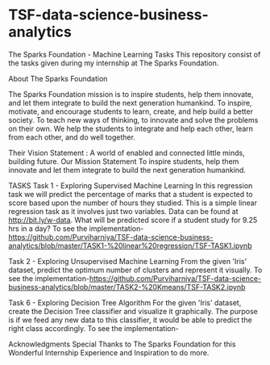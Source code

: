 # TSF-data-science-business-analytics

The Sparks Foundation - Machine Learning Tasks
This repository consist of the tasks given during my internship at The Sparks Foundation.

About The Sparks Foundation

The Sparks Foundation mission is to inspire students, help them innovate, and let them integrate to build the next generation humankind. To inspire, motivate, and encourage students to learn, create, and help build a better society. To teach new ways of thinking, to innovate and solve the problems on their own. We help the students to integrate and help each other, learn from each other, and do well together.

Their Vision Statement : A world of enabled and connected little minds, building future. Our Mission Statement To inspire students, help them innovate and let them integrate to build the next generation humankind.

TASKS
Task 1 - Exploring Supervised Machine Learning
In this regression task we will predict the percentage of marks that a student is expected to score based upon the number of hours they studied.
This is a simple linear regression task as it involves just two variables. Data can be found at http://bit.ly/w-data.
What will be predicted score if a student study for 9.25 hrs in a day?
To see the implementation- https://github.com/Purviharniya/TSF-data-science-business-analytics/blob/master/TASK1-%20linear%20regression/TSF-TASK1.ipynb

Task 2 - Exploring Unsupervised Machine Learning
From the given 'Iris' dataset, predict the optimum number of clusters and represent it visually.
To see the implementation-https://github.com/Purviharniya/TSF-data-science-business-analytics/blob/master/TASK2-%20Kmeans/TSF-TASK2.ipynb

Task 6 - Exploring Decision Tree Algorithm
For the given 'Iris' dataset, create the Decision Tree classifier and visualize it graphically.
The purpose is if we feed any new data to this classifier, it would be able to predict the right class accordingly.
To see the implementation-

Acknowledgments
Special Thanks to The Sparks Foundation for this Wonderful Internship Experience and Inspiration to do more.
